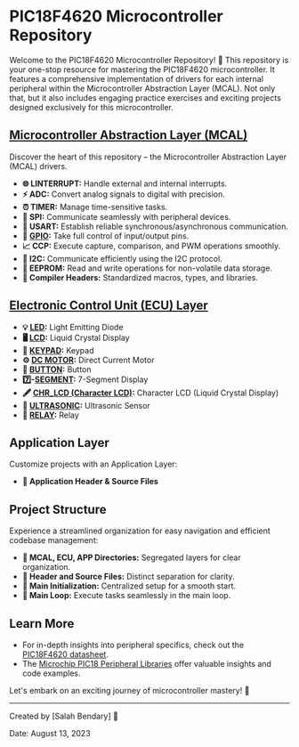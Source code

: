 # PIC18F4620 Microcontroller Repository


Welcome to the PIC18F4620 Microcontroller Repository! 🚀 This repository is your one-stop resource for mastering the PIC18F4620 microcontroller. It features a comprehensive implementation of drivers for each internal peripheral within the Microcontroller Abstraction Layer (MCAL). Not only that, but it also includes engaging practice exercises and exciting projects designed exclusively for this microcontroller.

## [Microcontroller Abstraction Layer (MCAL)](https://github.com/Salahbendary/PIC18F4620/tree/main/MCAL_Layer)

Discover the heart of this repository – the Microcontroller Abstraction Layer (MCAL) drivers.

- **🌐 LINTERRUPT:** Handle external and internal interrupts.
- **⚡ ADC:** Convert analog signals to digital with precision.
- **⏰ TIMER:** Manage time-sensitive tasks.
- **🔌 SPI:** Communicate seamlessly with peripheral devices.
- **📡 USART:** Establish reliable synchronous/asynchronous communication.
- **🔳 [GPIO](https://github.com/Salahbendary/PIC18F4620/tree/main/MCAL_Layer/GPIO):** Take full control of input/output pins.
- **📈 CCP:** Execute capture, comparison, and PWM operations smoothly.
- **🔗 I2C:** Communicate efficiently using the I2C protocol.
- **💾 EEPROM:** Read and write operations for non-volatile data storage.
- **🧩 Compiler Headers:** Standardized macros, types, and libraries.

## [Electronic Control Unit (ECU) Layer](https://github.com/Salahbendary/PIC18F4620/tree/main/ECU_Layer)


- **💡 [LED](https://github.com/Salahbendary/PIC18F4620/tree/main/ECU_Layer/LED):** Light Emitting Diode
- **🖥️ [LCD](https://github.com/Salahbendary/PIC18F4620/tree/main/ECU_Layer/Chr_LCD):** Liquid Crystal Display
- **🔲 [KEYPAD](https://github.com/Salahbendary/PIC18F4620/tree/main/ECU_Layer/Keypad):** Keypad
- **⚙️ [DC MOTOR](https://github.com/Salahbendary/PIC18F4620/tree/main/ECU_Layer/DC_Motor):** Direct Current Motor
- **🔘 [BUTTON](https://github.com/Salahbendary/PIC18F4620/tree/main/ECU_Layer/PUSH_BUTTON):** Button
- **7️⃣-[SEGMENT](https://github.com/Salahbendary/PIC18F4620/tree/main/ECU_Layer/7_Segment):** 7-Segment Display
- **🖋️ [CHR_LCD (Character LCD)](https://github.com/Salahbendary/PIC18F4620/tree/main/ECU_Layer/LED):** Character LCD (Liquid Crystal Display)
- **📏 [ULTRASONIC](https://github.com/Salahbendary/PIC18F4620/tree/main/ECU_Layer/):** Ultrasonic Sensor
- **🔌 [RELAY](https://github.com/Salahbendary/PIC18F4620/tree/main/ECU_Layer/Relay):** Relay


## Application Layer

Customize projects with an Application Layer:

- **🎯 Application Header & Source Files**


## Project Structure

Experience a streamlined organization for easy navigation and efficient codebase management:

- **📂 MCAL, ECU, APP Directories:** Segregated layers for clear organization.
- **📝 Header and Source Files:** Distinct separation for clarity.
- **🚀 Main Initialization:** Centralized setup for a smooth start.
- **🔄 Main Loop:** Execute tasks seamlessly in the main loop.

## Learn More

- For in-depth insights into peripheral specifics, check out the [PIC18F4620 datasheet](https://www.microchip.com/wwwproducts/en/PIC18F4620).
- The [Microchip PIC18 Peripheral Libraries](https://www.microchip.com/en-us/development-tools-tools-and-software/embedded-software-centers/peripheral-libraries) offer valuable insights and code examples.

Let's embark on an exciting journey of microcontroller mastery! 🎉

---

Created by [Salah Bendary] 🌟

Date: August 13, 2023
